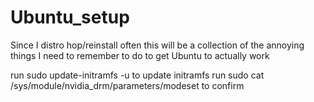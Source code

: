# Ubuntu_setup
Since I distro hop/reinstall often this will be a collection of the annoying things I need to remember to do to get Ubuntu to actually work


run sudo update-initramfs -u to update initramfs
run sudo cat /sys/module/nvidia_drm/parameters/modeset to confirm
